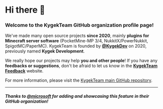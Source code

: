 # Hi there 👋
### Welcome to the KygekTeam GitHub organization profile page!

We've made many open source projects **since 2020**, mainly **plugins for Minecraft server software** (PocketMine-MP 3/4, NukkitX/PowerNukkit, SpigotMC/PaperMC). KygekTeam is founded by [**@KygekDev**](https://github.com/KygekDev) on 2020, previously named **Kygek Development**.

We really hope our projects may help **you and other people**! If you have any **feedbacks or suggestions**, don't be afraid to let us know in the [**KygekTeam Feedback**](https://feedback.kygek.team) website.

For more information, please visit the [KygekTeam main GitHub repository](https://github.com/KygekTeam/KygekTeam).

---

##### Thanks to [@microsoft](https://github.com/microsoft) for adding and showcasing this feature in their GitHub organization!
